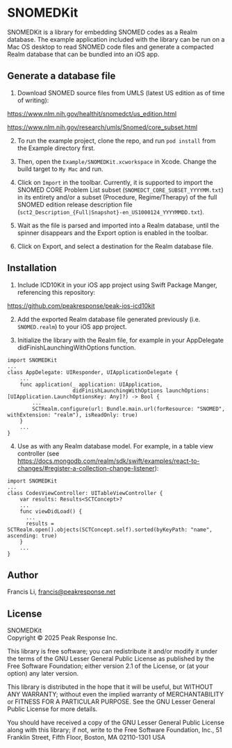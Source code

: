 # SNOMEDKit

SNOMEDKit is a library for embedding SNOMED codes as a Realm database. The example application included with the library can be run on a Mac OS desktop to read SNOMED code files and generate a compacted Realm database that can be bundled into an iOS app.

## Generate a database file

1. Download SNOMED source files from UMLS (latest US edition as of time of writing):

  https://www.nlm.nih.gov/healthit/snomedct/us_edition.html

  https://www.nlm.nih.gov/research/umls/Snomed/core_subset.html

2. To run the example project, clone the repo, and run `pod install` from the Example directory first.

3. Then, open the `Example/SNOMEDKit.xcworkspace` in Xcode. Change the build target to `My Mac` and run.

4. Click on `Import` in the toolbar. Currently, it is supported to import the SNOMED CORE Problem List subset (`SNOMEDCT_CORE_SUBSET_YYYYMM.txt`) in its entirety and/or a subset (Procedure, Regime/Therapy) of the full SNOMED edition release description file (`sct2_Description_{Full|Snapshot}-en_US1000124_YYYYMMDD.txt`).

5. Wait as the file is parsed and imported into a Realm database, until the spinner disappears and the Export
option is enabled in the toolbar.

6. Click on Export, and select a destination for the Realm database file.

## Installation

1. Include ICD10Kit in your iOS app project using Swift Package Manger, referencing this repository:

  https://github.com/peakresponse/peak-ios-icd10kit

2. Add the exported Realm database file generated previously (i.e. `SNOMED.realm`) to your iOS app project.

3. Initialize the library with the Realm file, for example in your AppDelegate didFinishLaunchingWithOptions function.

  ```
  import SNOMEDKit
  ...
  class AppDelegate: UIResponder, UIApplicationDelegate {
      ...
      func application(_ application: UIApplication,
                       didFinishLaunchingWithOptions launchOptions: [UIApplication.LaunchOptionsKey: Any]?) -> Bool {
          ...
          SCTRealm.configure(url: Bundle.main.url(forResource: "SNOMED", withExtension: "realm"), isReadOnly: true)
      }
      ...
  }
  ```

4. Use as with any Realm database model. For example, in a table view controller (see https://docs.mongodb.com/realm/sdk/swift/examples/react-to-changes/#register-a-collection-change-listener):

  ```
  import SNOMEDKit
  ...
  class CodesViewController: UITableViewController {    
      var results: Results<SCTConcept>?
      ...
      func viewDidLoad() {
        ...
        results = SCTRealm.open().objects(SCTConcept.self).sorted(byKeyPath: "name", ascending: true)
      }
      ...      
  }
  ```

## Author

Francis Li, francis@peakresponse.net

## License

SNOMEDKit  
Copyright &copy; 2025 Peak Response Inc.

This library is free software; you can redistribute it and/or
modify it under the terms of the GNU Lesser General Public
License as published by the Free Software Foundation; either
version 2.1 of the License, or (at your option) any later version.

This library is distributed in the hope that it will be useful,
but WITHOUT ANY WARRANTY; without even the implied warranty of
MERCHANTABILITY or FITNESS FOR A PARTICULAR PURPOSE.  See the GNU
Lesser General Public License for more details.

You should have received a copy of the GNU Lesser General Public
License along with this library; if not, write to the Free Software
Foundation, Inc., 51 Franklin Street, Fifth Floor, Boston, MA  02110-1301  USA
